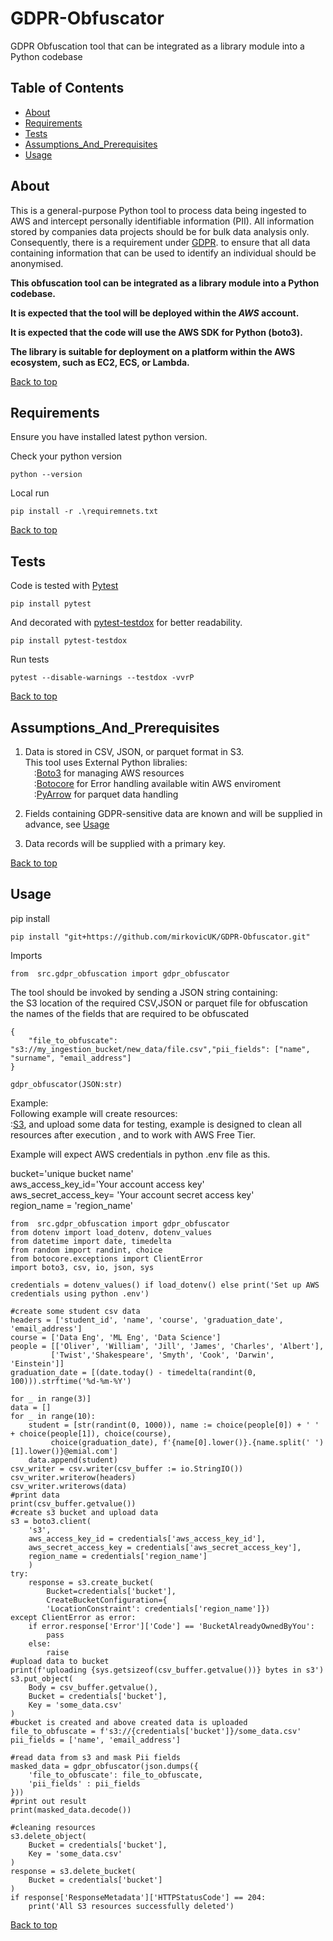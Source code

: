# GDPR-Obfuscator
GDPR Obfuscation tool that can be integrated as a library module into a Python codebase

## Table of Contents
- [About](#about)
- [Requirements](#requirements)
- [Tests](#tests)
- [Assumptions_And_Prerequisites](#Assumptions_And_Prerequisites)
- [Usage](#Usage)

## About

This is a general-purpose Python tool to process data being ingested to AWS and intercept 
personally identifiable information (PII). All information stored by companies data
projects should be for bulk data analysis only. Consequently, there is a requirement
under [GDPR](https://ico.org.uk/media/for-organisations/guide-to-data-protection/guide-to-the-general-data-protection-regulation-gdpr-1-1.pdf/).
to ensure that all data containing information that can be used to identify an individual
should be anonymised.

**This obfuscation tool can be integrated as a library module into a Python codebase.**

**It is expected that the tool will be deployed within the _AWS_ account.**

**It is expected that the code will use the AWS SDK for Python (boto3).**

**The library is suitable for deployment on a platform within the AWS ecosystem, such as EC2, ECS, or Lambda.**

[Back to top](#top)

## Requirements

Ensure you have installed latest python version.

Check your python version
```
python --version
```

Local run
```
pip install -r .\requiremnets.txt
```

[Back to top](#top)

## Tests

Code is tested with [Pytest](https://docs.pytest.org/en/stable/)
```
pip install pytest
```
And decorated with [pytest-testdox](https://pypi.org/project/pytest-testdox/) for better readability.
```
pip install pytest-testdox
```
Run tests
```
pytest --disable-warnings --testdox -vvrP
```

[Back to top](#top)

## Assumptions_And_Prerequisites

1. Data is stored in CSV, JSON, or parquet format in S3.<br>
This tool uses External Python libralies: <br>
    &emsp;:[Boto3](https://boto3.amazonaws.com/v1/documentation/api/latest/index.html) for managing AWS resources <br>
    &emsp;:[Botocore](https://botocore.amazonaws.com/v1/documentation/api/latest/index.html) for Error handling available witin AWS enviroment<br>
    &emsp;:[PyArrow](https://arrow.apache.org/docs/python/index.html) for parquet data handling
 

2. Fields containing GDPR-sensitive data are known and will
      be supplied in advance, see [Usage](#Usage)
    
3. Data records will be supplied with a primary key.

[Back to top](#top)

## Usage
pip install
```
pip install "git+https://github.com/mirkovicUK/GDPR-Obfuscator.git"
```
Imports
```
from  src.gdpr_obfuscation import gdpr_obfuscator
```
The tool should be invoked by sending a JSON string containing:<br>
    the S3 location of the required CSV,JSON or parquet file for obfuscation<br>
    the names of the fields that are required to be obfuscated
```
{
    "file_to_obfuscate": "s3://my_ingestion_bucket/new_data/file.csv","pii_fields": ["name", "surname", "email_address"]
}
```
```
gdpr_obfuscator(JSON:str)
```

Example:<br>
Following example will create resources:<br>
:[S3](https://aws.amazon.com/s3/), and upload some data for testing, 
example is designed to clean all resources after execution , and to work with AWS Free Tier.

Example will expect AWS credentials in python .env file as this.

bucket='unique bucket name'<br>
aws_access_key_id='Your account access key'<br>
aws_secret_access_key= 'Your account secret access key'<br>
region_name = 'region_name'<br>

```
from  src.gdpr_obfuscation import gdpr_obfuscator
from dotenv import load_dotenv, dotenv_values
from datetime import date, timedelta
from random import randint, choice
from botocore.exceptions import ClientError
import boto3, csv, io, json, sys

credentials = dotenv_values() if load_dotenv() else print('Set up AWS credentials using python .env')

#create some student csv data
headers = ['student_id', 'name', 'course', 'graduation_date', 'email_address']
course = ['Data Eng', 'ML Eng', 'Data Science']
people = [['Oliver', 'William', 'Jill', 'James', 'Charles', 'Albert'],
         ['Twist','Shakespeare', 'Smyth', 'Cook', 'Darwin', 'Einstein']]
graduation_date = [(date.today() - timedelta(randint(0, 100))).strftime('%d-%m-%Y')
                                                                        for _ in range(3)]
data = []
for _ in range(10):
    student = [str(randint(0, 1000)), name := choice(people[0]) + ' ' + choice(people[1]), choice(course), 
         choice(graduation_date), f'{name[0].lower()}.{name.split(' ')[1].lower()}@emial.com']
    data.append(student)
csv_writer = csv.writer(csv_buffer := io.StringIO())
csv_writer.writerow(headers)
csv_writer.writerows(data)
#print data 
print(csv_buffer.getvalue())
#create s3 bucket and upload data
s3 = boto3.client(
    's3',
    aws_access_key_id = credentials['aws_access_key_id'],
    aws_secret_access_key = credentials['aws_secret_access_key'],
    region_name = credentials['region_name']
    )
try:
    response = s3.create_bucket(
        Bucket=credentials['bucket'],
        CreateBucketConfiguration={
        'LocationConstraint': credentials['region_name']})
except ClientError as error:
    if error.response['Error']['Code'] == 'BucketAlreadyOwnedByYou':
        pass
    else: 
        raise
#upload data to bucket 
print(f'uploading {sys.getsizeof(csv_buffer.getvalue())} bytes in s3')
s3.put_object(
    Body = csv_buffer.getvalue(),
    Bucket = credentials['bucket'],
    Key = 'some_data.csv'
)
#bucket is created and above created data is uploaded
file_to_obfuscate = f's3://{credentials['bucket']}/some_data.csv'
pii_fields = ['name', 'email_address']

#read data from s3 and mask Pii fields
masked_data = gdpr_obfuscator(json.dumps({
    'file_to_obfuscate': file_to_obfuscate,
    'pii_fields' : pii_fields
}))
#print out result
print(masked_data.decode())

#cleaning resources
s3.delete_object(
    Bucket = credentials['bucket'],
    Key = 'some_data.csv'
)
response = s3.delete_bucket(
    Bucket = credentials['bucket']
)
if response['ResponseMetadata']['HTTPStatusCode'] == 204:
    print('All S3 resources successfully deleted')
```


[Back to top](#top)
